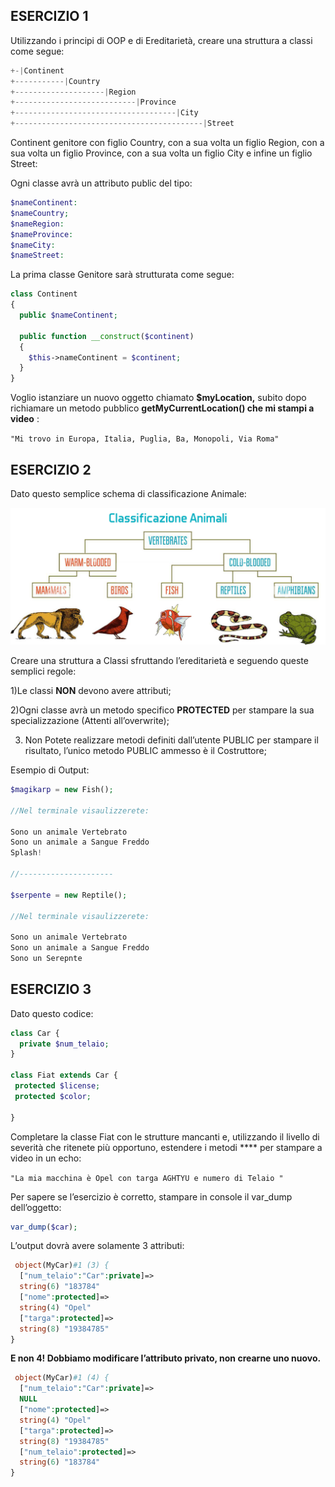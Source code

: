 ## **ESERCIZIO 1**

Utilizzando i principi di OOP e di Ereditarietà, creare una struttura a classi come segue:

```php
+-|Continent 
+-----------|Country 
+--------------------|Region 
+---------------------------|Province 
+------------------------------------|City
+------------------------------------------|Street
```

Continent genitore con figlio Country, con a sua volta un figlio Region, con a sua volta un figlio Province, con a sua volta un figlio City e infine un figlio Street:

Ogni classe avrà un attributo public del tipo:

```php
$nameContinent: 
$nameCountry; 
$nameRegion: 
$nameProvince: 
$nameCity:
$nameStreet:
```

La prima classe Genitore sarà strutturata come segue:

```php
class Continent
{
  public $nameContinent;

  public function __construct($continent)
  {
    $this->nameContinent = $continent;
  }
}
```

Voglio istanziare un nuovo oggetto chiamato **$myLocation,** subito dopo richiamare un metodo pubblico **getMyCurrentLocation() che mi stampi a video** :

`"Mi trovo in Europa, Italia, Puglia, Ba, Monopoli, Via Roma"`

## **ESERCIZIO 2**

Dato questo semplice schema di classificazione Animale:

![esercizio2.jpg](./images/esercizio2.jpg)

Creare una struttura a Classi sfruttando l’ereditarietà e seguendo queste semplici regole: 

1)Le classi **NON** devono avere attributi;

2)Ogni classe avrà un metodo specifico **PROTECTED** per stampare la sua specializzazione (Attenti all’overwrite);

3) Non Potete realizzare metodi definiti dall’utente PUBLIC per stampare il risultato, l’unico metodo PUBLIC ammesso è il Costruttore;

Esempio di Output:

```php
$magikarp = new Fish();

//Nel terminale visaulizzerete:

Sono un animale Vertebrato
Sono un animale a Sangue Freddo
Splash!

//---------------------

$serpente = new Reptile();

//Nel terminale visaulizzerete:

Sono un animale Vertebrato
Sono un animale a Sangue Freddo
Sono un Serepnte
```

## **ESERCIZIO 3**

Dato questo codice:

```php
class Car {
  private $num_telaio; 
}

class Fiat extends Car {
 protected $license;
 protected $color; 
  
}
```

Completare la classe Fiat con le strutture mancanti e, utilizzando il livello di severità che ritenete più opportuno, estendere i metodi **** per stampare a video in un echo:

`"La mia macchina è Opel con targa AGHTYU e numero di Telaio "`

Per sapere se l’esercizio è corretto, stampare in console il var_dump dell’oggetto:

```php
var_dump($car);
```

L’output dovrà avere solamente 3 attributi:

```php
 object(MyCar)#1 (3) {
  ["num_telaio":"Car":private]=>
  string(6) "183784"
  ["nome":protected]=>
  string(4) "Opel"
  ["targa":protected]=>
  string(8) "19384785"
}
```

**E non 4! Dobbiamo modificare l’attributo privato, non crearne uno nuovo.**

```php
 object(MyCar)#1 (4) {
  ["num_telaio":"Car":private]=>
  NULL
  ["nome":protected]=>
  string(4) "Opel"
  ["targa":protected]=>
  string(8) "19384785"
  ["num_telaio":protected]=>
  string(6) "183784"
}
```